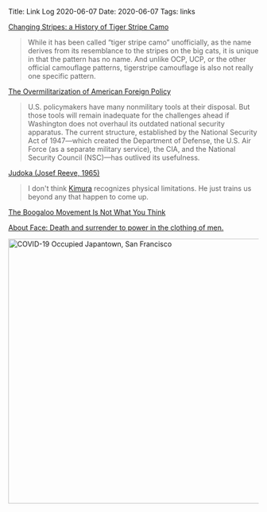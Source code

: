 Title: Link Log 2020-06-07
Date: 2020-06-07
Tags: links

[Changing Stripes: a History of Tiger Stripe Camo](https://www.housemorningwood.com/tiger-stripe-camo/)

> While it has been called “tiger stripe camo” unofficially, as the name derives from its resemblance to the stripes on the big cats, it is unique in that the pattern has no name. And unlike OCP, UCP, or the other official camouflage patterns, tigerstripe camouflage is also not really one specific pattern. 

[The Overmilitarization of American Foreign Policy](https://www.foreignaffairs.com/articles/united-states/2020-06-02/robert-gates-overmilitarization-american-foreign-policy)

> U.S. policymakers have many nonmilitary tools at their disposal. But those tools will remain inadequate for the challenges ahead if Washington does not overhaul its outdated national security apparatus. The current structure, established by the National Security Act of 1947—which created the Department of Defense, the U.S. Air Force (as a separate military service), the CIA, and the National Security Council (NSC)—has outlived its usefulness.

[Judoka (Josef Reeve, 1965)](https://www.youtube.com/watch?v=8XRgumW2SfY)

> I don't think [Kimura](https://en.wikipedia.org/wiki/Masahiko_Kimura) recognizes physical limitations. He just trains us beyond any that happen to come up.

[The Boogaloo Movement Is Not What You Think](https://www.bellingcat.com/news/2020/05/27/the-boogaloo-movement-is-not-what-you-think/)

[About Face: Death and surrender to power in the clothing of men.](https://popula.com/2019/02/24/about-face/)

<a href="https://www.flickr.com/photos/pigmonkey/49982112223/in/dateposted/" title="COVID-19 Occupied Japantown, San Francisco"><img src="https://live.staticflickr.com/65535/49982112223_dc8ec9ef4c_c.jpg" width="800" height="533" alt="COVID-19 Occupied Japantown, San Francisco"></a>
